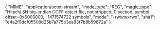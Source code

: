 {
  "MIME": "application/octet-stream",
  "inode_type": "REG",
  "magic_type": "Hitachi SH big-endian COFF object file, not stripped, 0 section, symbol offset=0x6000000, -1471574722 symbols",
  "mode": "-rwxrwxrwx",
  "sha1": "e4a2f0dcf05508d25b7a775b3ea83f7b8b59872a"
}